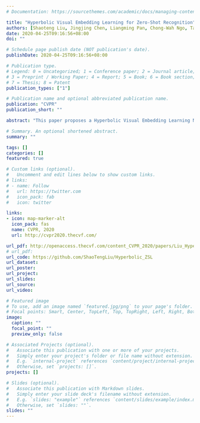 ```yaml
---
# Documentation: https://sourcethemes.com/academic/docs/managing-content/

title: "Hyperbolic Visual Embedding Learning for Zero-Shot Recognition"
authors: [Shaoteng Liu, Jingjing Chen, Liangming Pan, Chong-Wah Ngo, Tat-Seng Chua, Yu-Gang Jiang]
date: 2020-04-25T09:16:56+08:00
doi: ""

# Schedule page publish date (NOT publication's date).
publishDate: 2020-04-25T09:16:56+08:00

# Publication type.
# Legend: 0 = Uncategorized; 1 = Conference paper; 2 = Journal article;
# 3 = Preprint / Working Paper; 4 = Report; 5 = Book; 6 = Book section;
# 7 = Thesis; 8 = Patent
publication_types: ["1"]

# Publication name and optional abbreviated publication name.
publication: "CVPR"
publication_short: ""

abstract: "This paper proposes a Hyperbolic Visual Embedding Learning Network for zero-shot recognition. The network learns image embeddings in hyperbolic space, which is capable of preserving the hierarchical structure of semantic classes in low dimensions. Comparing with existing zero-shot learning approaches, the network is more robust because the embedding feature in hyperbolic space better represents class hierarchy and thereby avoid misleading resulted from unrelated siblings. Our network outperforms exiting baselines under hierarchical evaluation with an extremely challenging setting, i.e., learning only from 1,000 categories to recognize 20,841 unseen categories. While under flat evaluation, it has competitive performance as state-of-the-art methods but with five times lower embedding dimensions. Our code is publicly available."

# Summary. An optional shortened abstract.
summary: ""

tags: []
categories: []
featured: true

# Custom links (optional).
#   Uncomment and edit lines below to show custom links.
# links:
# - name: Follow
#   url: https://twitter.com
#   icon_pack: fab
#   icon: twitter

links:
- icon: map-marker-alt
  icon_pack: fas
  name: CVPR, 2020
  url: http://cvpr2020.thecvf.com/

url_pdf: http://openaccess.thecvf.com/content_CVPR_2020/papers/Liu_Hyperbolic_Visual_Embedding_Learning_for_Zero-Shot_Recognition_CVPR_2020_paper.pdf
# url_pdf: 
url_code: https://github.com/ShaoTengLiu/Hyperbolic_ZSL
url_dataset:
url_poster:
url_project: 
url_slides:
url_source: 
url_video:

# Featured image
# To use, add an image named `featured.jpg/png` to your page's folder. 
# Focal points: Smart, Center, TopLeft, Top, TopRight, Left, Right, BottomLeft, Bottom, BottomRight.
image:
  caption: ""
  focal_point: ""
  preview_only: false

# Associated Projects (optional).
#   Associate this publication with one or more of your projects.
#   Simply enter your project's folder or file name without extension.
#   E.g. `internal-project` references `content/project/internal-project/index.md`.
#   Otherwise, set `projects: []`.
projects: []

# Slides (optional).
#   Associate this publication with Markdown slides.
#   Simply enter your slide deck's filename without extension.
#   E.g. `slides: "example"` references `content/slides/example/index.md`.
#   Otherwise, set `slides: ""`.
slides: ""
---
```

